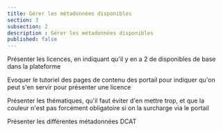 ```yaml
---
title: Gérer les métadonnées disponibles
section: 3
subsection: 2
description : Gérer les métadonnées disponibles
published: false
---
```


Présenter les licences, en indiquant qu'il y en a 2 de disponibles de base dans la plateforme

Evoquer le tutoriel des pages de contenu des portail pour indiquer qu'on peut s'en servir pour présenter une licence

Présenter les thématiques, qu'il faut éviter d'en mettre trop, et que la couleur n'est pas forcément obligatoire si on la surcharge via le portail

Présenter les différentes métadonnées DCAT